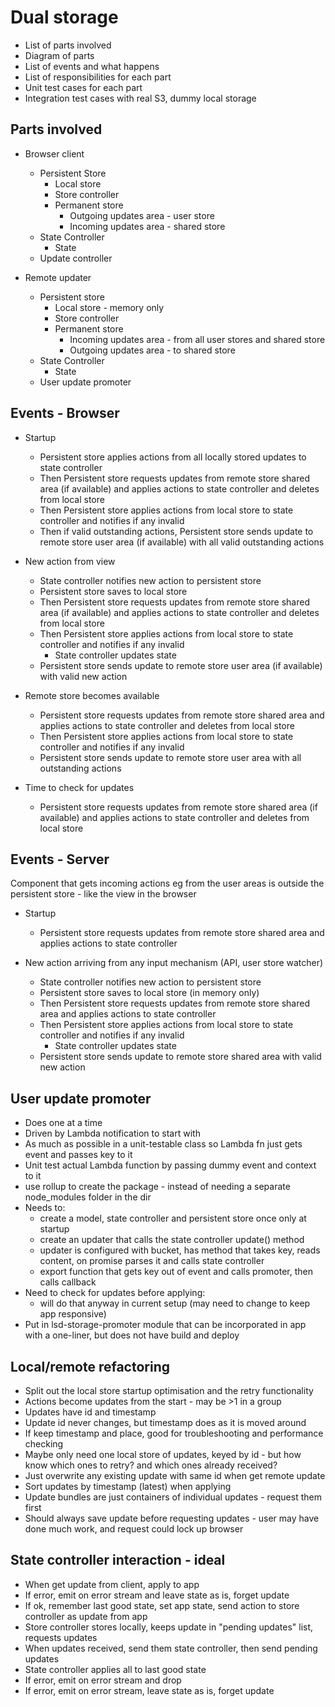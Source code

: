 # Dual storage

- List of parts involved
- Diagram of parts
- List of events and what happens
- List of responsibilities for each part
- Unit test cases for each part
- Integration test cases with real S3, dummy local storage


## Parts involved
- Browser client
  - Persistent Store
    - Local store
    - Store controller
    - Permanent store
      - Outgoing updates area - user store
      - Incoming updates area - shared store
  - State Controller
    - State
  - Update controller
  
- Remote updater 
  - Persistent store
    - Local store - memory only
    - Store controller
    - Permanent store
      - Incoming updates area - from all user stores and shared store
      - Outgoing updates area - to shared store
  - State Controller
    - State
  - User update promoter


## Events - Browser 

- Startup
  - Persistent store applies actions from all locally stored updates to state controller
  - Then Persistent store requests updates from remote store shared area (if available) and applies actions to state controller and deletes from local store
  - Then Persistent store applies actions from local store to state controller and notifies if any invalid
  - Then if valid outstanding actions, Persistent store sends update to remote store user area (if available) with all valid outstanding actions

- New action from view
  - State controller notifies new action to persistent store
  - Persistent store saves to local store
  - Then Persistent store requests updates from remote store shared area (if available) and applies actions to state controller and deletes from local store
  - Then Persistent store applies actions from local store to state controller and notifies if any invalid
    - State controller updates state
  - Persistent store sends update to remote store user area (if available) with valid new action 
  
- Remote store becomes available
  - Persistent store requests updates from remote store shared area and applies actions to state controller and deletes from local store
  - Then Persistent store applies actions from local store to state controller and notifies if any invalid
  - Persistent store sends update to remote store user area with all outstanding actions
  
- Time to check for updates
  - Persistent store requests updates from remote store shared area (if available) and applies actions to state controller and deletes from local store


## Events - Server
Component that gets incoming actions eg from the user areas is outside the persistent store - like the view in the browser

- Startup
  -  Persistent store requests updates from remote store shared area and applies actions to state controller
  
- New action arriving from any input mechanism (API, user store watcher)
  - State controller notifies new action to persistent store
  - Persistent store saves to local store (in memory only)
  - Then Persistent store requests updates from remote store shared area and applies actions to state controller
  - Then Persistent store applies actions from local store to state controller and notifies if any invalid
    - State controller updates state
  - Persistent store sends update to remote store shared area with valid new action

## User update promoter
- Does one at a time
- Driven by Lambda notification to start with
- As much as possible in a unit-testable class so Lambda fn just gets event and passes key to it
- Unit test actual Lambda function by passing dummy event and context to it
- use rollup to create the package - instead of needing a separate node_modules folder in the dir
- Needs to:
  - create a model, state controller and persistent store once only at startup
  - create an updater that calls the state controller update() method
  - updater is configured with bucket, has method that takes key, reads content, on promise parses it and calls state controller
  - export function that gets key out of event and calls promoter, then calls callback
- Need to check for updates before applying:
  - will do that anyway in current setup (may need to change to keep app responsive)
- Put in lsd-storage-promoter module that can be incorporated in app with a one-liner, but does not have build and deploy

## Local/remote refactoring

- Split out the local store startup optimisation and the retry functionality
- Actions become updates from the start - may be >1 in a group
- Updates have id and timestamp
- Update id never changes, but timestamp does as it is moved around
- If keep timestamp and place, good for troubleshooting and performance checking
- Maybe only need one local store of updates, keyed by id - but how know which ones to retry? and which ones already received?
- Just overwrite any existing update with same id when get remote update
- Sort updates by timestamp (latest) when applying
- Update bundles are just containers of individual updates - request them first
- Should always save update before requesting updates - user may have done much work, and request could lock up browser

## State controller interaction - ideal
- When get update from client, apply to app
- If error, emit on error stream and leave state as is, forget update
- If ok, remember last good state, set app state, send action to store controller as update from app
- Store controller stores locally, keeps update in "pending updates" list, requests updates 
- When updates received, send them state controller, then send pending updates
- State controller applies all to last good state
- If error, emit on error stream and drop
- If error, emit on error stream, leave state as is, forget update



